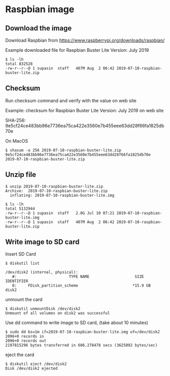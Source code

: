 # Raspbian image

## Download the image

Download Raspbian from https://www.raspberrypi.org/downloads/raspbian/

Example downloaded file for Raspbian Buster Lite Version: July 2019

```console
$ ls -lh
total 832528
-rw-r--r--@ 1 supasin  staff   407M Aug  2 06:42 2019-07-10-raspbian-buster-lite.zip
```

## Checksum

Run checksum command and verify with the value on web site

Example: checksum for Raspbian Buster Lite Version: July 2019 on web site

SHA-256: 9e5cf24ce483bb96e7736ea75ca422e3560e7b455eee63dd28f66fa1825db70e

On MacOS

```console
$ shasum -a 256 2019-07-10-raspbian-buster-lite.zip
9e5cf24ce483bb96e7736ea75ca422e3560e7b455eee63dd28f66fa1825db70e  2019-07-10-raspbian-buster-lite.zip
```

## Unzip file

```console
$ unzip 2019-07-10-raspbian-buster-lite.zip
Archive:  2019-07-10-raspbian-buster-lite.zip
  inflating: 2019-07-10-raspbian-buster-lite.img

$ ls -lh
total 5132944
-rw-r--r--@ 1 supasin  staff   2.0G Jul 10 07:21 2019-07-10-raspbian-buster-lite.img
-rw-r--r--@ 1 supasin  staff   407M Aug  2 06:42 2019-07-10-raspbian-buster-lite.zip
```

## Write image to SD card

Insert SD Card

```console
$ diskutil list

/dev/disk2 (internal, physical):
   #:                       TYPE NAME                    SIZE       IDENTIFIER
   0:     FDisk_partition_scheme                        *15.9 GB    disk2
```

unmount the card

```console
$ diskutil unmountDisk /dev/disk2
Unmount of all volumes on disk2 was successful
```

Use dd command to write image to SD card, (take about 10 minutes)

```console
$ sudo dd bs=1m if=2019-07-10-raspbian-buster-lite.img of=/dev/disk2
2096+0 records in
2096+0 records out
2197815296 bytes transferred in 606.278478 secs (3625092 bytes/sec)
```

eject the card

```console
$ diskutil eject /dev/disk2
Disk /dev/disk2 ejected
```
